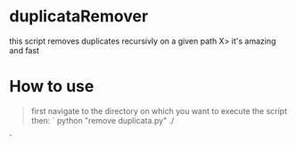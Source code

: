 # duplicataRemover
this script removes duplicates recursivly on a given path X> it's amazing and fast 

# How to use

> first navigate to the directory on which you want to execute the script then:
`
python "remove duplicata.py" ./

`
